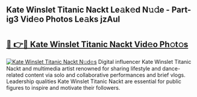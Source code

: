 ## Kate Winslet Titanic Nackt Le𝚊k𝚎d N𝚞𝚍e - Part-ig3 Vid𝚎o Photos Le𝚊ks jzAuI

# <h2><a href="http://fb4wj5a.evod.top/?m=Kate+Winslet+Titanic+Nackt">🔗 👉🔴 Kate Winslet Titanic Nackt Vid𝚎o Ph𝚘t𝚘s</a></h2>

[![Kate Winslet Titanic Nackt N𝚞d𝚎s](https://i.imgur.com/8V9OHl7.gif)](http://fb4wj5a.evod.top/?m=Kate+Winslet+Titanic+Nackt)
Digital influencer Kate Winslet Titanic Nackt and multimedia artist renowned for sharing lifestyle and dance-related content via solo and collaborative performances and brief vlogs. Leadership qualities Kate Winslet Titanic Nackt are essential for public figures to inspire and motivate their followers. 
